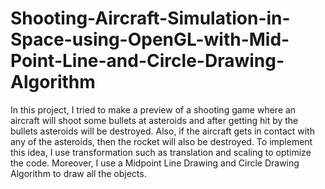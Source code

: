 # Shooting-Aircraft-Simulation-in-Space-using-OpenGL-with-Mid-Point-Line-and-Circle-Drawing-Algorithm
In this project, I tried to make a preview of a shooting game where an aircraft will shoot some bullets at asteroids and after getting hit by the bullets asteroids will be destroyed. Also, if the aircraft gets in contact with any of the asteroids, then the rocket will also be destroyed. To implement this idea, I use transformation such as translation and scaling to optimize the code. Moreover, I use a Midpoint Line Drawing and Circle Drawing Algorithm to draw all the objects. 
